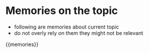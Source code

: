 # Memories on the topic
- following are memories about current topic
- do not overly rely on them they might not be relevant

{{memories}}
